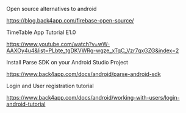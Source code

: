 Open source alternatives to android

https://blog.back4app.com/firebase-open-source/

TimeTable App Tutorial E1.0

https://www.youtube.com/watch?v=wW-AAXOy4u4&list=PLbte_tgDKVWRg-wgze_xTqC_Vzr7qxGZG&index=2

Install Parse SDK on your Android Studio Project

https://www.back4app.com/docs/android/parse-android-sdk

Login and User registration tutorial

https://www.back4app.com/docs/android/working-with-users/login-android-tutorial


